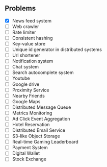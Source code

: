 ## Problems
- [x] News feed system
- [ ] Web crawler
- [ ] Rate limiter
- [ ] Consistent hashing
- [ ] Key-value store
- [ ] Unique id generator in distributed systems
- [ ] Url shortener
- [ ] Notification system
- [ ] Chat system
- [ ] Search autocomplete system
- [ ] Youtube
- [ ] Google drive
- [ ] Proximity Service
- [ ] Nearby Friends
- [ ] Google Maps
- [ ] Distributed Message Queue
- [ ] Metrics Monitoring
- [ ] Ad Click Event Aggregation
- [ ] Hotel Reservation
- [ ] Distributed Email Service
- [ ] S3-like Object Storage
- [ ] Real-time Gaming Leaderboard
- [ ] Payment System
- [ ] Digital Wallet
- [ ] Stock Exchange

